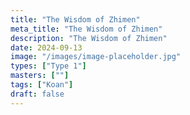 ```yaml
---
title: "The Wisdom of Zhimen"
meta_title: "The Wisdom of Zhimen"
description: "The Wisdom of Zhimen"
date: 2024-09-13
image: "/images/image-placeholder.jpg"
types: ["Type 1"]
masters: [""]
tags: ["Koan"]
draft: false
---
```


